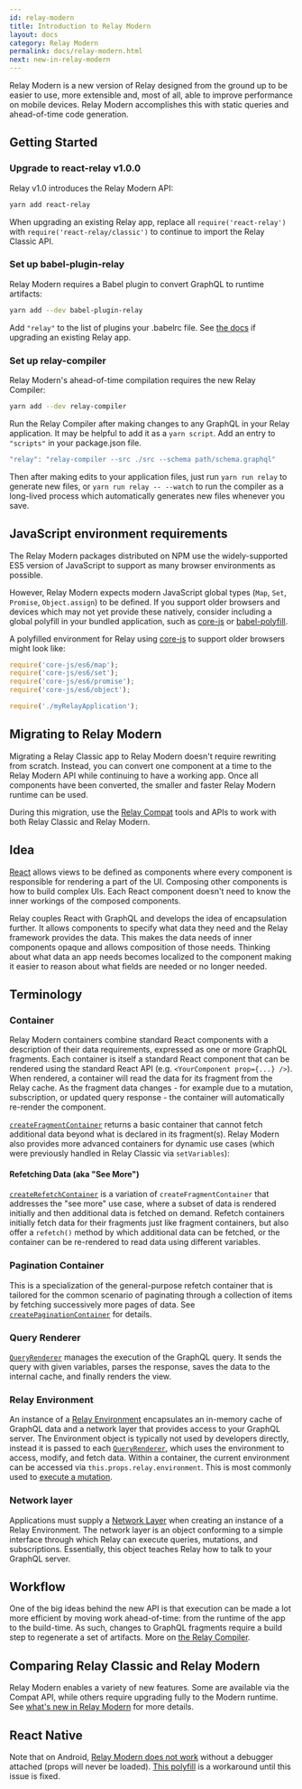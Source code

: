 ```yaml
---
id: relay-modern
title: Introduction to Relay Modern
layout: docs
category: Relay Modern
permalink: docs/relay-modern.html
next: new-in-relay-modern
---
```


Relay Modern is a new version of Relay designed from the ground up to be easier to use, more extensible and, most of all, able to improve performance on mobile devices. Relay Modern accomplishes this with static queries and ahead-of-time code generation.

## Getting Started

### Upgrade to react-relay v1.0.0

Relay v1.0 introduces the Relay Modern API:

```sh
yarn add react-relay
```

When upgrading an existing Relay app, replace all `require('react-relay')` with `require('react-relay/classic')` to continue to import the Relay Classic API.

### Set up babel-plugin-relay

Relay Modern requires a Babel plugin to convert GraphQL to runtime artifacts:

```sh
yarn add --dev babel-plugin-relay
```

Add `"relay"` to the list of plugins your .babelrc file. See [the docs](./babel-plugin-relay.html) if upgrading an existing Relay app.

### Set up relay-compiler

Relay Modern's ahead-of-time compilation requires the new Relay Compiler:

```sh
yarn add --dev relay-compiler
```

Run the Relay Compiler after making changes to any GraphQL in your Relay application. It may be helpful to add it as a `yarn script`. Add an entry to `"scripts"` in your package.json file.

```js
"relay": "relay-compiler --src ./src --schema path/schema.graphql"
```

Then after making edits to your application files, just run `yarn run relay` to generate new files, or `yarn run relay -- --watch` to run the compiler as a long-lived process which automatically generates new files whenever you save.


## JavaScript environment requirements

The Relay Modern packages distributed on NPM use the widely-supported ES5
version of JavaScript to support as many browser environments as possible.

However, Relay Modern expects modern JavaScript global types (`Map`, `Set`,
`Promise`, `Object.assign`) to be defined. If you support older browsers and
devices which may not yet provide these natively, consider including a global
polyfill in your bundled application, such as [core-js][] or
[babel-polyfill](https://babeljs.io/docs/usage/polyfill/).

A polyfilled environment for Relay using [core-js][] to support older browsers
might look like:

```js
require('core-js/es6/map');
require('core-js/es6/set');
require('core-js/es6/promise');
require('core-js/es6/object');

require('./myRelayApplication');
```

[core-js]: https://github.com/zloirock/core-js


## Migrating to Relay Modern

Migrating a Relay Classic app to Relay Modern doesn't require rewriting from
scratch. Instead, you can convert one component at a time to the Relay Modern API while
continuing to have a working app. Once all components have been converted, the
smaller and faster Relay Modern runtime can be used.

During this migration, use the [Relay Compat](./relay-compat.html) tools and APIs to work with both Relay Classic and Relay Modern.


## Idea

[React](https://facebook.github.io/react/) allows views to be defined as components where every component is responsible for rendering a part of the UI. Composing other components is how to build complex UIs. Each React component doesn't need to know the inner workings of the composed components.

Relay couples React with GraphQL and develops the idea of encapsulation further. It allows components to specify what data they need and the Relay framework provides the data. This makes the data needs of inner components opaque and allows composition of those needs. Thinking about what data an app needs becomes localized to the component making it easier to reason about what fields are needed or no longer needed.

## Terminology

### Container

Relay Modern containers combine standard React components with a description of their data requirements, expressed as one or more GraphQL fragments. Each container is itself a standard React component that can be rendered using the standard React API (e.g. `<YourComponent prop={...} />`). When rendered, a container will read the data for its fragment from the Relay cache. As the fragment data changes - for example due to a mutation, subscription, or updated query response - the container will automatically re-render the component.

[`createFragmentContainer`](./fragment-container.html) returns a basic container that cannot fetch additional data beyond what is declared in its fragment(s). Relay Modern also provides more advanced containers for dynamic use cases (which were previously handled in Relay Classic via `setVariables`):

#### Refetching Data (aka "See More")

[`createRefetchContainer`](./refetch-container.html) is a variation of `createFragmentContainer` that addresses the "see more" use case, where a subset of data is rendered initially and then additional data is fetched on demand. Refetch containers initially fetch data for their fragments just like fragment containers, but also offer a `refetch()` method by which additional data can be fetched, or the container can be re-rendered to read data using different variables.

### Pagination Container

This is a specialization of the general-purpose refetch container that is tailored for the common scenario of paginating through a collection of items by fetching successively more pages of data. See [`createPaginationContainer`](./pagination-container.html) for details.

### Query Renderer

[`QueryRenderer`](./query-renderer.html) manages the execution of the GraphQL query. It sends the query with given variables, parses the response, saves the data to the internal cache, and finally renders the view.

### Relay Environment

An instance of a [Relay Environment](./relay-environment.html) encapsulates an in-memory cache of GraphQL data and a network layer that provides access to your GraphQL server. The Environment object is typically not used by developers directly, instead it is passed to each [`QueryRenderer`](./query-renderer.html), which uses the environment to access, modify, and fetch data. Within a container, the current environment can be accessed via `this.props.relay.environment`. This is most commonly used to [execute a mutation](./mutations.html).

### Network layer

Applications must supply a [Network Layer](./network-layer.html) when creating an instance of a Relay Environment. The network layer is an object conforming to a simple interface through which Relay can execute queries, mutations, and subscriptions. Essentially, this object teaches Relay how to talk to your GraphQL server.

## Workflow

One of the big ideas behind the new API is that execution can be made a lot more efficient by moving work ahead-of-time: from the runtime of the app to the build-time. As such, changes to GraphQL fragments require a build step to regenerate a set of artifacts. More on [the Relay Compiler](./relay-compiler.html).

## Comparing Relay Classic and Relay Modern

Relay Modern enables a variety of new features. Some are available via the Compat API, while others require upgrading fully to the Modern runtime. See [what's new in Relay Modern](./new-in-relay-modern.html) for more details.

## React Native

Note that on Android, [Relay Modern does not work](https://github.com/facebook/react-native/issues/13958) without a debugger attached (props will never be loaded).  [This polyfill](https://github.com/facebook/relay/issues/1704#issuecomment-297982006) is a workaround until this issue is fixed.
